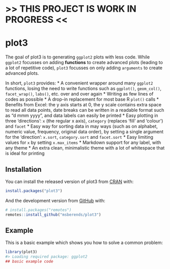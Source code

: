 
<!-- README.md is generated from README.Rmd. Please edit that file -->

# &gt;&gt; THIS PROJECT IS WORK IN PROGRESS &lt;&lt;

# plot3

<!-- badges: start -->
<!-- badges: end -->

The goal of plot3 is to generating `ggplot2` plots with less code. While
`ggplot2` focusses on adding **functions** to create advanced plots
(leading to a lot of repetitive code), `plot3` focusses on only adding
`arguments` to create advanced plots.

In short, `plot3` provides: \* A convenient wrapper around many
`ggplot2` functions, losing the need to write functions such as
`ggplot()`, `geom_col()`, `facet_wrap()`, `labs()`, etc. over and over
again \* Writing as few lines of codes as possible \* A drop-in
replacement for most base R `plot()` calls \* Benefits from Excel: the y
axis starts at 0, the y scale contains extra space to read all data
points, date breaks can be written in a readable format such as “d mmm
yyyy”, and data labels can easily be printed \* Easy plotting in three
‘directions’: `x` (the regular x axis), `category` (replaces ‘fill’ and
‘colour’) and `facet` \* Easy way for sorting data in may ways (such as
on alphabet, numeric value, frequency, original data order), by setting
a single argument for the ‘direction’: `x.sort`, `category.sort` and
`facet.sort` \* Easy limiting values for `x` by setting `x.max_items` \*
Markdown support for any label, with any theme \* An extra clean,
minimalistic theme with a lot of whitespace that is ideal for printing

## Installation

You can install the released version of plot3 from
[CRAN](https://CRAN.R-project.org) with:

``` r
install.packages("plot3")
```

And the development version from [GitHub](https://github.com/) with:

``` r
# install.packages("remotes")
remotes::install_github("msberends/plot3")
```

## Example

This is a basic example which shows you how to solve a common problem:

``` r
library(plot3)
#> Loading required package: ggplot2
## basic example code
```
